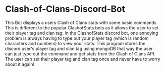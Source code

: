 # Clash-of-Clans-Discord-Bot
This Bot displays a users Clash of Clans stats with some basic commands.
This is different to the popular ClashofStats bots as it allows the user to set their player tag and clan tag. In the ClashofStats discord bot, one annoying problem is always having to type out your player tag (which is random characters and numbers) to view your stats. This program stores the discord user's player tag and clan tag using mongoDB that way the user can just type out the command and get stats from the Clash of Clans API. The user can set their player tag and clan tag once and never have to worry about it again!
